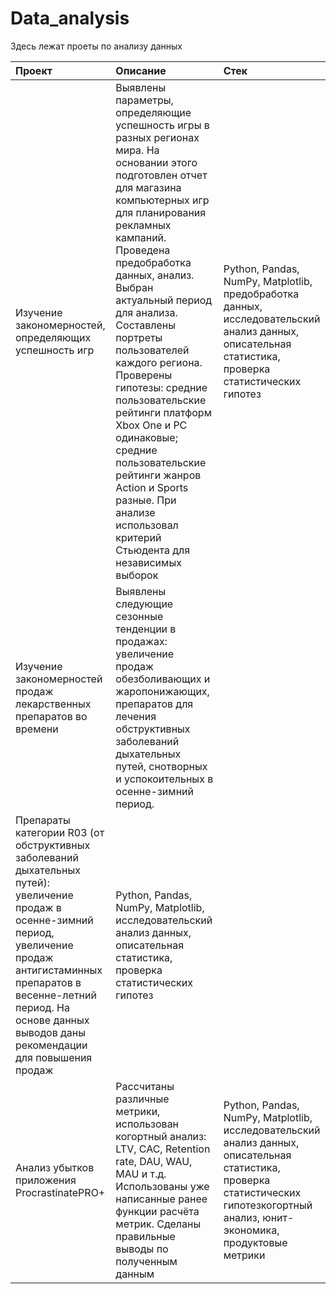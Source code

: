 # Data_analysis
Здесь лежат проеты по анализу данных

| Проект                | Описание               | Стек                        |
| :-------------------- | :--------------------- |:----------------------------|
| Изучение закономерностей, определяющих успешность игр | Выявлены параметры, определяющие успешность игры в разных регионах мира. На основании этого подготовлен отчет для магазина компьютерных игр для планирования рекламных кампаний. Проведена предобработка данных, анализ. Выбран актуальный период для анализа. Составлены портреты пользователей каждого региона. Проверены гипотезы: средние пользовательские рейтинги платформ Xbox One и PC одинаковые; средние пользовательские рейтинги жанров Action и Sports разные. При анализе использовал критерий Стьюдента для независимых выборок | Python, Pandas, NumPy, Matplotlib, предобработка данных, исследовательский анализ данных, описательная статистика, проверка статистических гипотез|
| Изучение закономерностей продаж лекарственных препаратов во времени | Выявлены следующие сезонные тенденции в продажах: увеличение продаж обезболивающих и жаропонижающих, препаратов для лечения обструктивных заболеваний дыхательных путей, снотворных и успокоительных в осенне-зимний период.
Препараты категории R03 (от обструктивных заболеваний дыхательных путей): увеличение продаж в осенне-зимний период, увеличение продаж антигистаминных препаратов в весенне-летний период. На основе данных выводов даны рекомендации для повышения продаж | Python, Pandas, NumPy, Matplotlib, исследовательский анализ данных, описательная статистика, проверка статистических гипотез |
| Анализ убытков приложения ProcrastinatePRO+ | Рассчитаны различные метрики, использован когортный анализ: LTV, CAC, Retention rate, DAU, WAU, MAU и т.д. Использованы уже написанные ранее функции расчёта метрик. Сделаны правильные выводы по полученным данным | Python, Pandas, NumPy, Matplotlib, исследовательский анализ данных, описательная статистика, проверка статистических гипотезкогортный анализ, юнит-экономика, продуктовые метрики|
